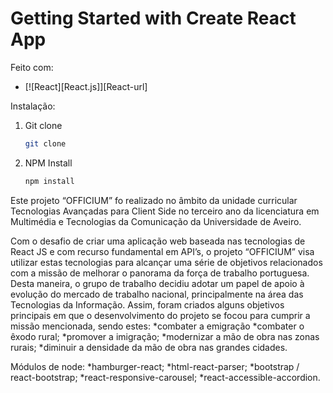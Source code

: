 # Getting Started with Create React App

Feito com:
* [![React][React.js]][React-url]

Instalação:
1. Git clone
   ```sh
   git clone 
   ```
3. NPM Install
   ```sh
   npm install
   ```

Este projeto “OFFICIUM” fo realizado no âmbito da unidade curricular Tecnologias Avançadas para Client Side no terceiro ano da licenciatura em Multimédia e Tecnologias da Comunicação da Universidade de Aveiro.

Com o desafio de criar uma aplicação web baseada nas tecnologias de React JS e com recurso fundamental em API’s, o projeto “OFFICIUM” visa utilizar estas tecnologias para alcançar uma série de objetivos relacionados com a missão de melhorar o panorama da força de trabalho portuguesa.
Desta maneira, o grupo de trabalho decidiu adotar um papel de apoio à evolução do mercado de trabalho nacional, principalmente na área das Tecnologias da Informação. Assim, foram criados alguns objetivos principais em que o desenvolvimento do projeto se focou para cumprir a missão mencionada, sendo estes:
*combater a emigração
*combater o êxodo rural;
*promover a imigração;
*modernizar a mão de obra nas zonas rurais;
*diminuir a densidade da mão de obra nas grandes cidades.

Módulos de node:
*hamburger-react;
*html-react-parser;
*bootstrap / react-bootstrap;
*react-responsive-carousel;
*react-accessible-accordion.
